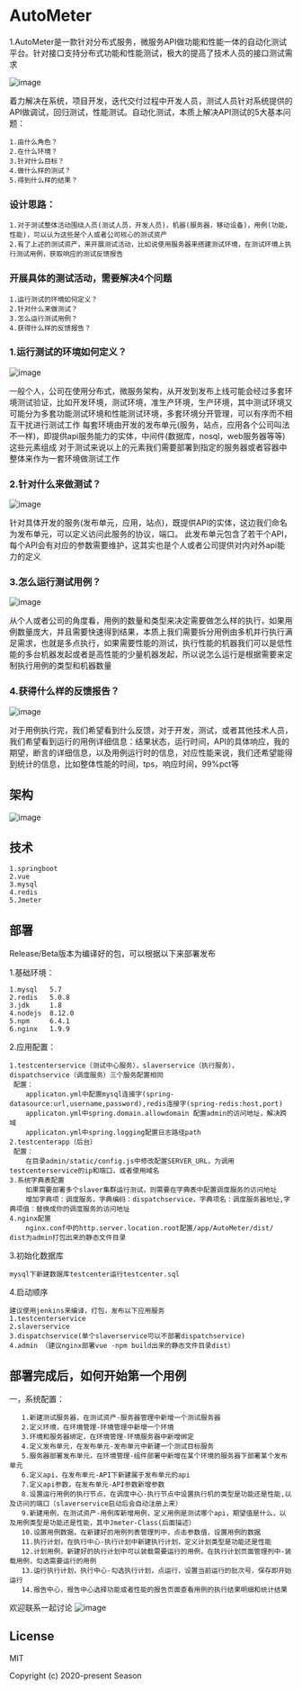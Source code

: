 # AutoMeter

1.AutoMeter是一款针对分布式服务，微服务API做功能和性能一体的自动化测试平台。针对接口支持分布式功能和性能测试，极大的提高了技术人员的接口测试需求

![image](https://github.com/AutoMeter/testplantform/blob/master/img/dashboard.jpg)

着力解决在系统，项目开发，迭代交付过程中开发人员，测试人员针对系统提供的API做调试，回归测试，性能测试。自动化测试，本质上解决API测试的5大基本问题：
  
    1.由什么角色？
    2.在什么环境？
    3.针对什么目标？
    4.做什么样的测试？
    5.得到什么样的结果？

### 设计思路：
    1.对于测试整体活动围绕人员(测试人员，开发人员)，机器(服务器，移动设备)，用例(功能，性能)，可以认为这些是个人或者公司核心的测试资产
    2.有了上述的测试资产，来开展测试活动，比如说使用服务器来搭建测试环境，在测试环境上执行测试用例，获取响应的测试反馈报告
### 开展具体的测试活动，需要解决4个问题
    1.运行测试的环境如何定义？
    2.针对什么来做测试？
    3.怎么运行测试用例？
    4.获得什么样的反馈报告？

### 1.运行测试的环境如何定义？

![image](https://github.com/AutoMeter/testplantform/blob/master/img/%E7%8E%AF%E5%A2%83.png)

一般个人，公司在使用分布式，微服务架构，从开发到发布上线可能会经过多套环境测试验证，比如开发环境，测试环境，准生产环境，生产环境，其中测试环境又可能分为多套功能测试环境和性能测试环境，多套环境分开管理，可以有序而不相互干扰进行测试工作
每套环境由开发的发布单元(服务，站点，应用各个公司叫法不一样)，即提供api服务能力的实体，中间件(数据库，nosql，web服务器等等)这些元素组成
对于测试来说以上的元素我们需要部署到指定的服务器或者容器中整体来作为一套环境做测试工作
### 2.针对什么来做测试？

![image](https://github.com/AutoMeter/testplantform/blob/master/img/deployunit.jpg)

针对具体开发的服务(发布单元，应用，站点)，既提供API的实体，这边我们命名为发布单元，可以定义访问此服务的协议，端口。
此发布单元包含了若干个API，每个API会有对应的参数需要维护，这其实也是个人或者公司提供对内对外api能力的定义
### 3.怎么运行测试用例？

![image](https://github.com/AutoMeter/testplantform/blob/master/img/plan.jpg)

从个人或者公司的角度看，用例的数量和类型来决定需要做怎么样的执行，如果用例数量庞大，并且需要快速得到结果，本质上我们需要拆分用例由多机并行执行满足需求，也就是多点执行，如果需要性能的测试，执行性能的机器我们可以是低性能的多台机器发起或者是高性能的少量机器发起，所以说怎么运行是根据需要来定制执行用例的类型和机器数量
### 4.获得什么样的反馈报告？

![image](https://github.com/AutoMeter/testplantform/blob/master/img/report.jpg)

对于用例执行完，我们希望看到什么反馈，对于开发，测试，或者其他技术人员，我们希望看到运行的用例详细信息：结果状态，运行时间，API的具体响应，我的期望，断言的详细信息，以及用例运行时的信息，对应性能来说，我们还希望能得到统计的信息，比如整体性能的时间，tps，响应时间，99%pct等

## 架构

![image](https://github.com/AutoMeter/testplantform/blob/master/img/%E6%9E%B6%E6%9E%84%E5%9B%BE.jpg)


## 技术
    1.springboot
    2.vue
    3.mysql
    4.redis
    5.Jmeter
    

## 部署
Release/Beta版本为编译好的包，可以根据以下来部署发布

1.基础环境：

    1.mysql   5.7   
    2.redis   5.0.8
    3.jdk     1.8
    4.nodejs  8.12.0
    5.npm     6.4.1
    6.nginx   1.9.9
    
2.应用配置：

    1.testcenterservice（测试中心服务），slaverservice（执行服务），dispatchservice（调度服务）三个服务配置相同
     配置：
        applicaton.yml中配置mysql连接字(spring-datasource:url,username,password),redis连接字(spring-redis:host,port)
        applicaton.yml中spring.domain.allowdomain 配置admin的访问地址，解决跨域
        applicaton.yml中spring.logging配置日志路径path
    2.testcenterapp（后台）
     配置：
        在目录admin/static/config.js中修改配置SERVER_URL，为调用testcenterservice的ip和端口，或者使用域名  
    3.系统字典表配置
        如果需要部署多个slaver集群运行测试，则需要在字典表中配置调度服务的访问地址
        增加字典项：调度服务，字典编码：dispatchservice，字典项名：调度服务器地址,字典项值：替换成你的调度服务的访问地址
    4.nginx配置
        nginx.conf中的http.server.location.root配置/app/AutoMeter/dist/  dist为admin打包出来的静态文件目录

        
3.初始化数据库

    mysql下新建数据库testcenter运行testcenter.sql

4.启动顺序

    建议使用jenkins来编译，打包，发布以下应用服务
    1.testcenterservice
    2.slaverservice
    3.dispatchservice(单个slaverservice可以不部署dispatchservice)
    4.admin （建议nginx部署vue -npm build出来的静态文件目录dist）
    
## 部署完成后，如何开始第一个用例

   一，系统配置：
   
       1.新建测试服务器，在测试资产-服务器管理中新增一个测试服务器
       2.定义环境，在环境管理-环境管理中新增一个环境
       3.环境和服务器绑定，在环境管理-环境服务器中新增绑定
       4.定义发布单元，在发布单元-发布单元中新建一个测试目标服务
       5.服务器部署发布单元，在环境管理-组件部署中新增在某个环境的服务器下部署某个发布单元
       6.定义api，在发布单元-API下新建属于发布单元的api
       7.定义api参数，在发布单元-API参数新增参数
       8.设置运行用例的执行节点，在调度中心-执行节点中设置执行机的类型是功能还是性能,以及访问的端口（slaverservice启动后会自动注册上来）
       9.新建用例，在测试资产-用例库新增用例，定义用例是测试哪个api，期望值是什么，以及用例类型是功能还是性能，其中Jmeter-Class(后面描述）
       10.设置用例数据，在新建好的用例列表管理列中，点击参数值，设置用例的数据
       11.执行计划，在执行中心-执行计划中新建执行计划，定义计划类型是功能还是性能
       12.计划用例，新建好的执行计划中可以装载需要运行的用例，在执行计划页面管理列中-装载用例，勾选需要运行的用例
       13.运行执行计划，执行中心-勾选执行计划，点运行，设置当前运行的批次号，保存即开始运行
       14.报告中心，报告中心选择功能或者性能的报告页面查看用例的执行结果明细和统计结果
   
 欢迎联系一起讨论
 ![image](https://github.com/AutoMeter/testplantform/blob/master/img/fanfanxiao.png)

## License
MIT

Copyright (c) 2020-present Season
    
